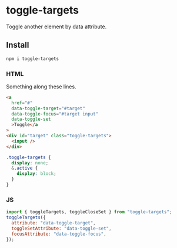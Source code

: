 # toggle-targets

Toggle another element by data attribute.

## Install

```bash
npm i toggle-targets
```

### HTML

Something along these lines.

```html
<a
  href="#"
  data-toggle-target="#target"
  data-toggle-focus="#target input"
  data-toggle-set
  >Toggle</a
>
<div id="target" class="toggle-targets">
  <input />
</div>
```

```scss
.toggle-targets {
  display: none;
  &.active {
    display: block;
  }
}
```

### JS

```js
import { toggleTargets, toggleCloseSet } from "toggle-targets";
toggleTargets({
  attribute: "data-toggle-target",
  toggleSetAttribute: "data-toggle-set",
  focusAttribute: "data-toggle-focus",
});
```
